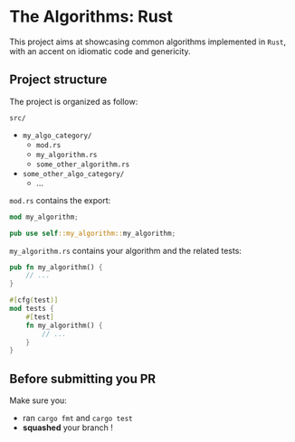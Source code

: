 # The Algorithms: Rust

This project aims at showcasing common algorithms implemented in `Rust`, with an accent on idiomatic code and genericity. 

## Project structure

The project is organized as follow:

`src/`
  - `my_algo_category/`
    - `mod.rs`
    - `my_algorithm.rs`
    - `some_other_algorithm.rs`
  - `some_other_algo_category/`
    - ...


`mod.rs` contains the export:

```rust
mod my_algorithm;

pub use self::my_algorithm::my_algorithm;
```

`my_algorithm.rs` contains your algorithm and the related tests:

```rust
pub fn my_algorithm() {
    // ...
}

#[cfg(test)]
mod tests {
    #[test]
    fn my_algorithm() {
        // ...
    }
}
```

## Before submitting you PR

Make sure you:
  * ran `cargo fmt` and `cargo test`
  * **squashed** your branch !
